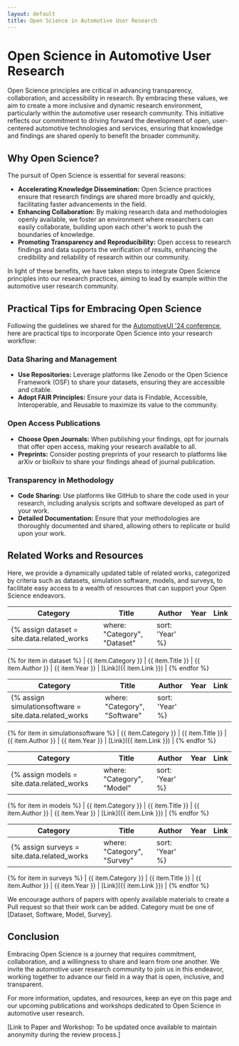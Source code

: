 ```yaml
---
layout: default
title: Open Science in Automotive User Research
---
```


# Open Science in Automotive User Research

Open Science principles are critical in advancing transparency, collaboration, and accessibility in research. By embracing these values, we aim to create a more inclusive and dynamic research environment, particularly within the automotive user research community. This initiative reflects our commitment to driving forward the development of open, user-centered automotive technologies and services, ensuring that knowledge and findings are shared openly to benefit the broader community.

## Why Open Science?

The pursuit of Open Science is essential for several reasons:

- **Accelerating Knowledge Dissemination:** Open Science practices ensure that research findings are shared more broadly and quickly, facilitating faster advancements in the field.
- **Enhancing Collaboration:** By making research data and methodologies openly available, we foster an environment where researchers can easily collaborate, building upon each other's work to push the boundaries of knowledge.
- **Promoting Transparency and Reproducibility:** Open access to research findings and data supports the verification of results, enhancing the credibility and reliability of research within our community.

In light of these benefits, we have taken steps to integrate Open Science principles into our research practices, aiming to lead by example within the automotive user research community.

## Practical Tips for Embracing Open Science

Following the guidelines we shared for the [AutomotiveUI '24 conference](https://www.auto-ui.org/24/authors/open-science/), here are practical tips to incorporate Open Science into your research workflow:

### Data Sharing and Management

- **Use Repositories:** Leverage platforms like Zenodo or the Open Science Framework (OSF) to share your datasets, ensuring they are accessible and citable.
- **Adopt FAIR Principles:** Ensure your data is Findable, Accessible, Interoperable, and Reusable to maximize its value to the community.

### Open Access Publications

- **Choose Open Journals:** When publishing your findings, opt for journals that offer open access, making your research available to all.
- **Preprints:** Consider posting preprints of your research to platforms like arXiv or bioRxiv to share your findings ahead of journal publication.

### Transparency in Methodology

- **Code Sharing:** Use platforms like GitHub to share the code used in your research, including analysis scripts and software developed as part of your work.
- **Detailed Documentation:** Ensure that your methodologies are thoroughly documented and shared, allowing others to replicate or build upon your work.

## Related Works and Resources

Here, we provide a dynamically updated table of related works, categorized by criteria such as datasets, simulation software, models, and surveys, to facilitate easy access to a wealth of resources that can support your Open Science endeavors.

| Category    | Title              | Author   | Year | Link |
|-------------|--------------------|----------|------|------|
{% assign dataset = site.data.related_works | where: "Category", "Dataset" | sort: 'Year' %}
{% for item in dataset %}
| {{ item.Category }} | {{ item.Title }} | {{ item.Author }} | {{ item.Year }} | [Link]({{ item.Link }}) |
{% endfor %}


| Category    | Title              | Author   | Year | Link |
|-------------|--------------------|----------|------|------|
{% assign simulationsoftware = site.data.related_works | where: "Category", "Software" | sort: 'Year' %}
{% for item in simulationsoftware %}
| {{ item.Category }} | {{ item.Title }} | {{ item.Author }} | {{ item.Year }} | [Link]({{ item.Link }}) |
{% endfor %}


| Category    | Title              | Author   | Year | Link |
|-------------|--------------------|----------|------|------|
{% assign models = site.data.related_works | where: "Category", "Model" | sort: 'Year' %}
{% for item in models %}
| {{ item.Category }} | {{ item.Title }} | {{ item.Author }} | {{ item.Year }} | [Link]({{ item.Link }}) |
{% endfor %}


| Category    | Title              | Author   | Year | Link |
|-------------|--------------------|----------|------|------|
{% assign surveys = site.data.related_works | where: "Category", "Survey" | sort: 'Year' %}
{% for item in surveys %}
| {{ item.Category }} | {{ item.Title }} | {{ item.Author }} | {{ item.Year }} | [Link]({{ item.Link }}) |
{% endfor %}



We encourage authors of papers with openly available materials to create a Pull request so that their work can be added.
Category must be one of [Dataset, Software, Model, Survey].

## Conclusion

Embracing Open Science is a journey that requires commitment, collaboration, and a willingness to share and learn from one another. We invite the automotive user research community to join us in this endeavor, working together to advance our field in a way that is open, inclusive, and transparent.

For more information, updates, and resources, keep an eye on this page and our upcoming publications and workshops dedicated to Open Science in automotive user research.

[Link to Paper and Workshop: To be updated once available to maintain anonymity during the review process.]

